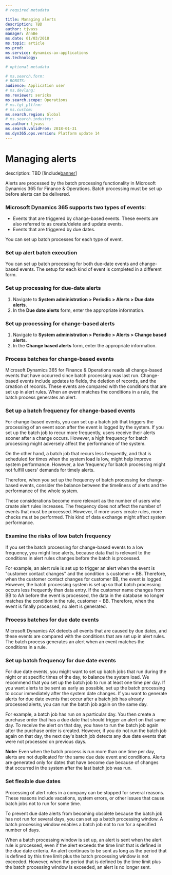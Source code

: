 ```yaml
---
# required metadata

title: Managing alerts
description: TBD
author: tjvass
manager: AnnBe
ms.date: 01/03/2018
ms.topic: article
ms.prod: 
ms.service: dynamics-ax-applications
ms.technology: 

# optional metadata

# ms.search.form:
# ROBOTS:
audience: Application user
# ms.devlang: 
ms.reviewer: sericks
ms.search.scope: Operations
# ms.tgt_pltfrm: 
# ms.custom:
ms.search.region: Global
# ms.search.industry:
ms.author: tjvass
ms.search.validFrom: 2018-01-31 
ms.dyn365.ops.version: Platform update 14
---
```


# Managing alerts
description: TBD
[!include[banner](../includes/banner.md)]

Alerts are processed by the batch processing functionality in Microsoft Dynamics 365 for Finance & Operations. Batch processing must be set up before alerts can be delivered. 

### Microsoft Dynamics 365 supports two types of events: 
   - Events that are triggered by change-based events. These events are also referred to as create/delete and update events. 
   - Events that are triggered by due dates. 

You can set up batch processes for each type of event.

### Set up alert batch execution 
You can set up batch processing for both due-date events and change-based events. The setup for each kind of event is completed in a different form. 

### Set up processing for due-date alerts
   1. Navigate to **System administration > Periodic > Alerts > Due date alerts**. 
   2. In the **Due date alerts** form, enter the appropriate information. 
	
### Set up processing for change-based alerts
   1. Navigate to **System administration > Periodic > Alerts > Change based alerts**. 
   2. In the **Change based alerts** form, enter the appropriate information. 
	
### Process batches for change-based events
Microsoft Dynamics 365 for Finance & Operations reads all change-based events that have occurred since batch processing was last run. Change-based events include updates to fields, the deletion of records, and the creation of records. These events are compared with the conditions that are set up in alert rules. When an event matches the conditions in a rule, the batch process generates an alert. 

### Set up a batch frequency for change-based events
For change-based events, you can set up a batch job that triggers the processing of an event soon after the event is logged by the system. If you set up the batch job to recur more frequently, users receive their alerts sooner after a change occurs. However, a high frequency for batch processing might adversely affect the performance of the system. 

On the other hand, a batch job that recurs less frequently, and that is scheduled for times when the system load is low, might help improve system performance. However, a low frequency for batch processing might not fulfill users' demands for timely alerts. 

Therefore, when you set up the frequency of batch processing for change-based events, consider the balance between the timeliness of alerts and the performance of the whole system. 

These considerations become more relevant as the number of users who create alert rules increases. The frequency does not affect the number of events that must be processed. However, if more users create rules, more checks must be performed. This kind of data exchange might affect system performance. 

### Examine the risks of low batch frequency
If you set the batch processing for change-based events to a low frequency, you might lose alerts, because data that is relevant to the conditions in alert rules changes before the batch is processed. 

For example, an alert rule is set up to trigger an alert when the event is "customer contact changes" and the condition is customer = BB. Therefore, when the customer contact changes for customer BB, the event is logged. However, the batch processing system is set up so that batch processing occurs less frequently than data entry. If the customer name changes from BB to AA before the event is processed, the data in the database no longer matches the condition in the rule, customer = BB. Therefore, when the event is finally processed, no alert is generated. 

### Process batches for due date events
Microsoft Dynamics AX detects all events that are caused by due dates, and these events are compared with the conditions that are set up in alert rules. The batch process generates an alert when an event matches the conditions in a rule. 

### Set up batch frequency for due date events
For due date events, you might want to set up batch jobs that run during the night or at specific times of the day, to balance the system load. We recommend that you set up the batch job to run at least one time per day. If you want alerts to be sent as early as possible, set up the batch processing to occur immediately after the system date changes. If you want to generate alerts for due date events that occur after a batch job has already processed alerts, you can run the batch job again on the same day. 

For example, a batch job has run on a particular day. You then create a purchase order that has a due date that should trigger an alert on that same day. To receive the alert on that day, you have to run the batch job again after the purchase order is created. However, if you do not run the batch job again on that day, the next day's batch job detects any due date events that were not processed on previous days. 

**Note:** Even when the batch process is run more than one time per day, alerts are not duplicated for the same due date event and conditions. Alerts are generated only for dates that have become due because of changes that occurred in the system after the last batch job was run. 

### Set flexible due dates
Processing of alert rules in a company can be stopped for several reasons. These reasons include vacations, system errors, or other issues that cause batch jobs not to run for some time. 

To prevent due date alerts from becoming obsolete because the batch job has not run for several days, you can set up a batch processing window. A batch processing window enables a batch job not to run for a specified number of days. 

When a batch processing window is set up, an alert is sent when the alert rule is processed, even if the alert exceeds the time limit that is defined in the due date criteria. An alert continues to be sent as long as the period that is defined by this time limit plus the batch processing window is not exceeded.  However, when the period that is defined by the time limit plus the batch processing window is exceeded, an alert is no longer sent. 
